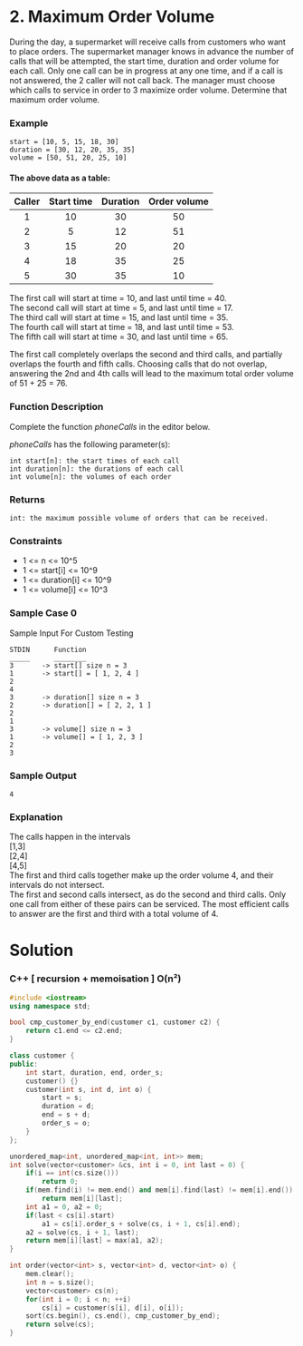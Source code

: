# 2. Maximum Order Volume

During the day, a supermarket will receive calls from customers who want to place orders. The supermarket manager knows in advance the number of calls that will be attempted, the start time, duration and order volume for each call. Only one call can be in progress at any one time, and if a call is not answered, the 2 caller will not call back. The manager must choose which calls to service in order to 3 maximize order volume. Determine that maximum order volume. 

### **Example**
    start = [10, 5, 15, 18, 30]
    duration = [30, 12, 20, 35, 35]
    volume = [50, 51, 20, 25, 10]

#### **The above data as a table:**

| Caller | Start time | Duration | Order volume |
|:------:|:----------:|:--------:|:------------:|
|    1   |     10     |    30    |      50      |
|    2   |      5     |    12    |      51      |
|    3   |     15     |    20    |      20      |
|    4   |     18     |    35    |      25      |
|    5   |     30     |    35    |      10      |

The first call will start at time = 10, and last until time = 40.\
The second call will start at time = 5, and last until time = 17.\
The third call will start at time = 15, and last until time = 35.\
The fourth call will start at time = 18, and last until time = 53.\
The fifth call will start at time = 30, and last until time = 65. 

The first call completely overlaps the second and third calls, and partially overlaps the fourth and fifth calls. Choosing calls that do not overlap, answering the 2nd and 4th calls will lead to the maximum total order volume of 51 + 25 = 76.

### **Function Description**
Complete the function *phoneCalls* in the editor below.

*phoneCalls* has the following parameter(s):

    int start[n]: the start times of each call
    int duration[n]: the durations of each call
    int volume[n]: the volumes of each order
 
### **Returns**
    int: the maximum possible volume of orders that can be received.

### **Constraints**
* 1 <= n <= 10^5
* 1  <= start[i] <= 10^9
* 1 <= duration[i] <= 10^9
* 1 <= volume[i] <= 10^3

### **Sample Case 0**
Sample Input For Custom Testing

    STDIN      Function
    _____      ________
    3       -> start[] size n = 3
    1       -> start[] = [ 1, 2, 4 ]
    2
    4
    3       -> duration[] size n = 3
    2       -> duration[] = [ 2, 2, 1 ]
    2
    1
    3       -> volume[] size n = 3
    1       -> volume[] = [ 1, 2, 3 ]
    2
    3
    
### **Sample Output**
    4

### **Explanation**
The calls happen in the intervals\
[1,3]\
[2,4]\
[4,5]\
The first and third calls together make up the order volume 4, and their intervals do not intersect.\
The first and second calls intersect, as do the second and third calls. Only one call from either of these pairs can be serviced. The most efficient calls to answer are the first and third with a total volume of 4.


# Solution
### **C++ [ recursion + memoisation ] O(n²)**
```cpp
#include <iostream>
using namespace std;

bool cmp_customer_by_end(customer c1, customer c2) {
    return c1.end <= c2.end;
}

class customer {
public:
    int start, duration, end, order_s;
    customer() {}
    customer(int s, int d, int o) {
        start = s;
        duration = d;
        end = s + d;
        order_s = o;
    }
};

unordered_map<int, unordered_map<int, int>> mem;
int solve(vector<customer> &cs, int i = 0, int last = 0) {
    if(i == int(cs.size()))
        return 0;
    if(mem.find(i) != mem.end() and mem[i].find(last) != mem[i].end())
        return mem[i][last];
    int a1 = 0, a2 = 0;
    if(last < cs[i].start)
        a1 = cs[i].order_s + solve(cs, i + 1, cs[i].end);
    a2 = solve(cs, i + 1, last);
    return mem[i][last] = max(a1, a2);
}

int order(vector<int> s, vector<int> d, vector<int> o) {
    mem.clear();
    int n = s.size();
    vector<customer> cs(n);
    for(int i = 0; i < n; ++i)
        cs[i] = customer(s[i], d[i], o[i]);
    sort(cs.begin(), cs.end(), cmp_customer_by_end);
    return solve(cs);
}
```
